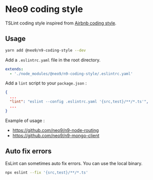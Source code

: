 # Neo9 coding style

TSLint coding style inspired from [Airbnb coding style](https://github.com/airbnb/javascript).

## Usage

```bash
yarn add @neo9/n9-coding-style --dev
```

Add a `.eslintrc.yaml` file in the root directory.

```yaml
extends:
  - './node_modules/@neo9/n9-coding-style/.eslintrc.yaml'
```

Add a `lint` script to your `package.json` :

```json
{
  ...
  "lint": "eslint --config .eslintrc.yaml '{src,test}/**/*.ts'",
  ...
}
```

Example of usage :

- https://github.com/neo9/n9-node-routing
- https://github.com/neo9/n9-mongo-client

## Auto fix errors

EsLint can sometimes auto fix errors.
You can use the local binary.

```bash
npx eslint --fix '{src,test}/**/*.ts'
```
